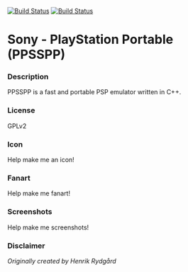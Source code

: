[![Build Status](https://travis-ci.org/kodi-game/game.libretro.ppsspp.svg?branch=master)](https://travis-ci.org/kodi-game/game.libretro.ppsspp)
[![Build Status](https://ci.appveyor.com/api/projects/status/github/kodi-game/game.libretro.ppsspp?svg=true)](https://ci.appveyor.com/project/kodi-game/game-libretro-ppsspp)

# Sony - PlayStation Portable (PPSSPP)

### Description

PPSSPP is a fast and portable PSP emulator written in C++.

### License

GPLv2

### Icon

Help make me an icon!

### Fanart

Help make me fanart!

### Screenshots

Help make me screenshots!

### Disclaimer

*Originally created by Henrik Rydgård*
